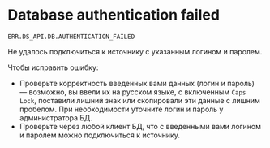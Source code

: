 # Database authentication failed

`ERR.DS_API.DB.AUTHENTICATION_FAILED`

Не удалось подключиться к источнику с указанным логином и паролем.

Чтобы исправить ошибку:

* Проверьте корректность введенных вами данных (логин и пароль) — возможно, вы ввели их на русском языке, с включенным `Caps Lock`, поставили лишний знак или скопировали эти данные с лишним пробелом. При необходимости уточните логин и пароль у администратора БД.
* Проверьте через любой клиент БД, что с введенными вами логином и паролем можно подключиться к источнику.
